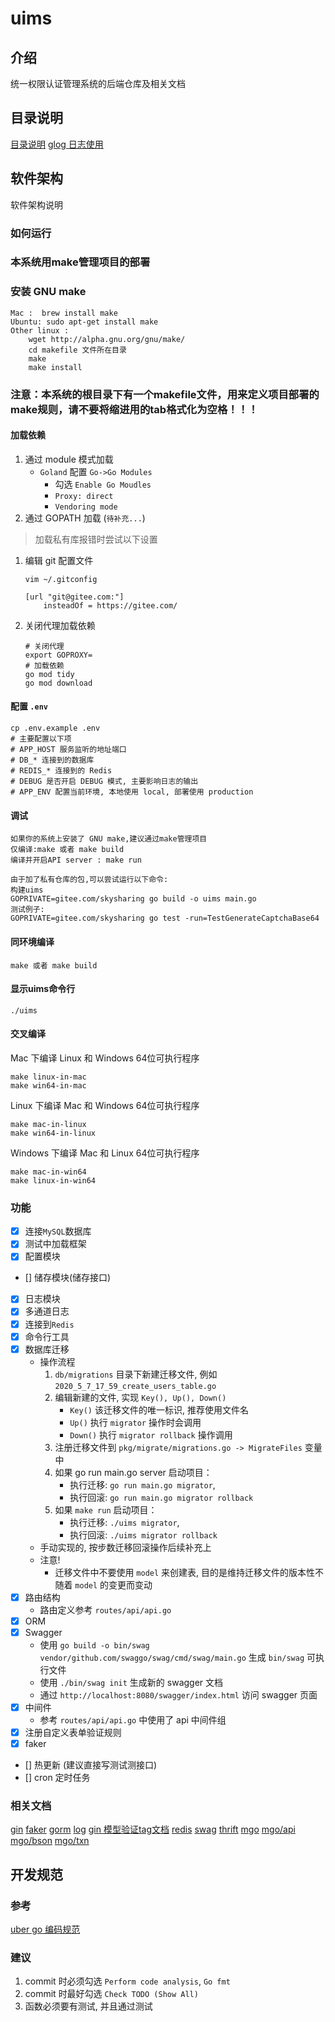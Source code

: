 # uims

## 介绍
统一权限认证管理系统的后端仓库及相关文档

## 目录说明

[目录说明](docs/tree.md)
[glog 日志使用](docs/glog使用.md)

## 软件架构
软件架构说明

### 如何运行
### 本系统用make管理项目的部署
### 安装 GNU make 
```
Mac :  brew install make
Ubuntu: sudo apt-get install make
Other linux : 
    wget http://alpha.gnu.org/gnu/make/  
    cd makefile 文件所在目录
    make 
    make install
```

### 注意：本系统的根目录下有一个makefile文件，用来定义项目部署的make规则，请不要将缩进用的tab格式化为空格！！！

#### 加载依赖

1. 通过 module 模式加载
    - `Goland` 配置 `Go->Go Modules`
        - 勾选 `Enable Go Moudles`
        - `Proxy: direct`
        - `Vendoring mode`
2. 通过 GOPATH 加载 (`待补充...`)

> 加载私有库报错时尝试以下设置

1. 编辑 git 配置文件

    `vim ~/.gitconfig`

    ```config
    [url "git@gitee.com:"]
        insteadOf = https://gitee.com/
    ```

2. 关闭代理加载依赖

    ```shell script
    # 关闭代理
    export GOPROXY=
    # 加载依赖
    go mod tidy
    go mod download
    ```



#### 配置 `.env`

```shell script
cp .env.example .env
# 主要配置以下项
# APP_HOST 服务监听的地址端口
# DB_* 连接到的数据库
# REDIS_* 连接到的 Redis
# DEBUG 是否开启 DEBUG 模式, 主要影响日志的输出
# APP_ENV 配置当前环境, 本地使用 local, 部署使用 production
```

#### 调试

```shell script
如果你的系统上安装了 GNU make,建议通过make管理项目
仅编译:make 或者 make build
编译并开启API server : make run

由于加了私有仓库的包,可以尝试运行以下命令:
构建uims
GOPRIVATE=gitee.com/skysharing go build -o uims main.go
测试例子:
GOPRIVATE=gitee.com/skysharing go test -run=TestGenerateCaptchaBase64
```

#### 同环境编译

```shell script
make 或者 make build
```

#### 显示uims命令行
```
./uims
```

#### 交叉编译

Mac 下编译 Linux 和 Windows 64位可执行程序
```
make linux-in-mac
make win64-in-mac
```
Linux 下编译 Mac 和 Windows 64位可执行程序
```
make mac-in-linux
make win64-in-linux
```

Windows 下编译 Mac 和 Linux 64位可执行程序
```
make mac-in-win64
make linux-in-win64
```

### 功能

- [x] 连接`MySQL`数据库
- [x] 测试中加载框架
- [x] 配置模块
- [] 储存模块(储存接口)
- [x] 日志模块
- [x] 多通道日志
- [x] 连接到`Redis`
- [x] 命令行工具
- [x] 数据库迁移
    - 操作流程
        1. `db/migrations` 目录下新建迁移文件, 例如 `2020_5_7_17_59_create_users_table.go`
        2. 编辑新建的文件, 实现 `Key(), Up(), Down()`
            - `Key()` 该迁移文件的唯一标识, 推荐使用文件名
            - `Up()` 执行 `migrator` 操作时会调用
            - `Down()` 执行 `migrator rollback` 操作调用
        3. 注册迁移文件到 `pkg/migrate/migrations.go -> MigrateFiles` 变量中
        4. 如果 go run main.go server 启动项目：
           - 执行迁移: `go run main.go migrator`,
           - 执行回滚: `go run main.go migrator rollback`
        5. 如果 `make run` 启动项目：
           - 执行迁移: `./uims migrator`,
           - 执行回滚: `./uims migrator rollback`
    - 手动实现的, 按步数迁移回滚操作后续补充上
    - 注意!
        - 迁移文件中不要使用 `model` 来创建表, 目的是维持迁移文件的版本性不随着 `model` 的变更而变动
- [x] 路由结构
    - 路由定义参考 `routes/api/api.go`
- [x] ORM
- [x] Swagger
    - 使用 `go build -o bin/swag vendor/github.com/swaggo/swag/cmd/swag/main.go` 生成 `bin/swag` 可执行文件
    - 使用 `./bin/swag init` 生成新的 swagger 文档
    - 通过 `http://localhost:8080/swagger/index.html` 访问 swagger 页面
- [x] 中间件
    - 参考 `routes/api/api.go` 中使用了 api 中间件组
- [x] 注册自定义表单验证规则
- [x] faker
- [] 热更新 (建议直接写测试测接口)
- [] cron 定时任务

### 相关文档

[gin](https://github.com/gin-gonic/gin)
[faker](https://github.com/bxcodec/faker)
[gorm](https://gorm.io/zh_CN/docs/)
[log](https://github.com/sirupsen/logrus)
[gin 模型验证tag文档](https://godoc.org/gopkg.in/go-playground/validator.v9)
[redis](https://github.com/go-redis/redis)
[swag](https://github.com/swaggo/swag)
[thrift](http://thrift.apache.org)
[mgo](http://labix.org/mgo)
[mgo/api](http://gopkg.in/mgo.v2)
[mgo/bson](http://gopkg.in/mgo.v2/bson)
[mgo/txn](http://gopkg.in/mgo.v2/txn)

## 开发规范

### 参考

[uber go 编码规范](https://github.com/xxjwxc/uber_go_guide_cn)

### 建议

1. commit 时必须勾选 `Perform code analysis`, `Go fmt`
2. commit 时最好勾选 `Check TODO (Show All)` 
3. 函数必须要有测试, 并且通过测试

